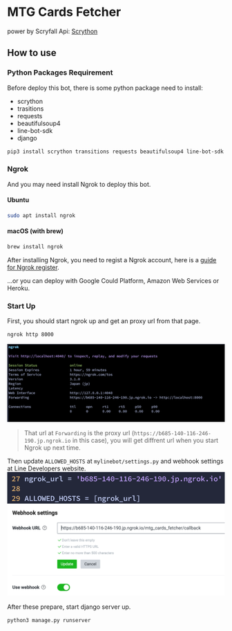 # MTG Cards Fetcher

power by Scryfall Api: [Scrython](https://github.com/NandaScott/Scrython)

## How to use

### Python Packages Requirement

Before deploy this bot, there is some python package need to install:
 - scrython
 - trasitions
 - requests
 - beautifulsoup4
 - line-bot-sdk
 - django

```sh
pip3 install scrython transitions requests beautifulsoup4 line-bot-sdk django
```

### Ngrok

And you may need install Ngrok to deploy this bot. 

#### Ubuntu

```sh
sudo apt install ngrok
```

#### macOS (with brew)

```sh
brew install ngrok
```

After installing Ngrok, you need to regist a Ngrok account, here is a [guide for Ngrok register](https://ngrok.com/docs/getting-started).

...or you can deploy with Google Could Platform, Amazon Web Services or Heroku.


### Start Up

First, you should start ngrok up and get an proxy url from that page.

```sh
ngrok http 8000
```

![](picture/ngrok.png)

> That url at `Forwarding` is the proxy url (`https://b685-140-116-246-190.jp.ngrok.io` in this case), you will get diffrent url when you start Ngrok up next time.

Then update `ALLOWED_HOSTS` at `mylinebot/settings.py` and webhook settings at Line Developers website.
![](picture/urls.png)
![](picture/line_dev.png)

After these prepare, start django server up.
```sh
python3 manage.py runserver
```
